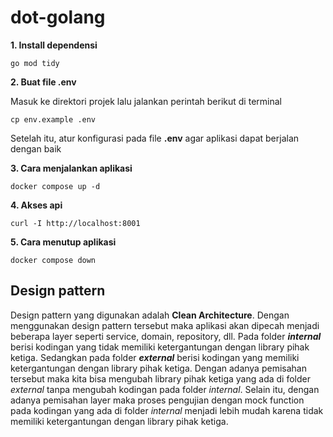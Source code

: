 # dot-golang

**1. Install dependensi**

```shellscript
go mod tidy
```

**2. Buat file .env**

Masuk ke direktori projek lalu jalankan perintah berikut di terminal

```shellscript
cp env.example .env
```

Setelah itu, atur konfigurasi pada file **.env** agar aplikasi dapat berjalan dengan baik

**3. Cara menjalankan aplikasi**

```shellscript
docker compose up -d
```

**4. Akses api**

```shellscript
curl -I http://localhost:8001
```

**5. Cara menutup aplikasi**

```shellscript
docker compose down
```

## Design pattern

Design pattern yang digunakan adalah **Clean Architecture**. Dengan menggunakan design pattern tersebut maka aplikasi akan dipecah menjadi beberapa layer seperti service, domain, repository, dll. Pada folder **_internal_** berisi kodingan yang tidak memiliki ketergantungan dengan library pihak ketiga. Sedangkan pada folder **_external_** berisi kodingan yang memiliki ketergantungan dengan library pihak ketiga. Dengan adanya pemisahan tersebut maka kita bisa mengubah library pihak ketiga yang ada di folder _external_ tanpa mengubah kodingan pada folder _internal_. Selain itu, dengan adanya pemisahan layer maka proses pengujian dengan mock function pada kodingan yang ada di folder _internal_ menjadi lebih mudah karena tidak memiliki ketergantungan dengan library pihak ketiga.
